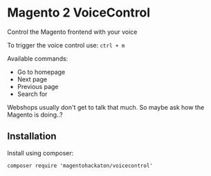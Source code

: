 # Magento 2 VoiceControl
Control the Magento frontend with your voice

To trigger the voice control use: `ctrl + m`

Available commands:

* Go to homepage
* Next page
* Previous page
* Search for <what you want to search for>

Webshops usually don't get to talk that much. So maybe ask how the Magento is doing..?

## Installation

Install using composer:

`composer require 'magentohackaton/voicecontrol'`